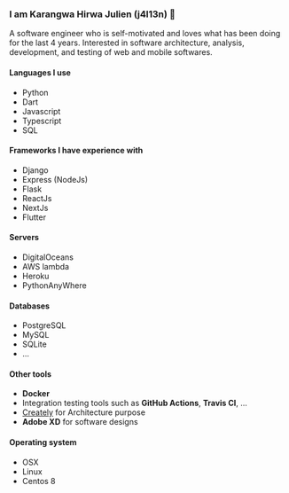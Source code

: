 ### I am Karangwa Hirwa Julien (j4l13n) 👋

<!--
**j4l13n/j4l13n** is a ✨ _special_ ✨ repository because its `README.md` (this file) appears on your GitHub profile.

Here are some ideas to get you started:

- 🔭 I’m currently working on ...
- 🌱 I’m currently learning ...
- 👯 I’m looking to collaborate on ...
- 🤔 I’m looking for help with ...
- 💬 Ask me about ...
- 📫 How to reach me: ...
- 😄 Pronouns: ...
- ⚡ Fun fact: ...
-->


A software engineer who is self-motivated and loves what has been doing for the last 4 years. Interested in software architecture, analysis, development, and testing of web and mobile softwares. 


#### Languages I use

- Python
- Dart
- Javascript
- Typescript
- SQL

#### Frameworks I have experience with

- Django
- Express (NodeJs)
- Flask
- ReactJs
- NextJs
- Flutter


#### Servers

- DigitalOceans
- AWS lambda
- Heroku
- PythonAnyWhere

#### Databases

- PostgreSQL
- MySQL
- SQLite
- ...


#### Other tools

- **Docker** 
- Integration testing tools such as **GitHub Actions**, **Travis CI**, ...
- [Creately](https://creately.com) for Architecture purpose
- **Adobe XD** for software designs


#### Operating system

- OSX
- Linux
- Centos 8
